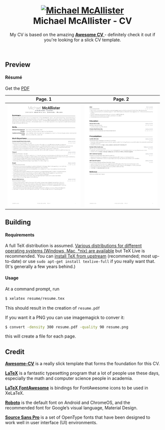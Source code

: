<h1 align="center">
  <a href="https://blog.skunkw0rks.io/" title="Michael McAllister">
    <img alt="Michael McAllister" src="https://www.gravatar.com/avatar/dadad03da8b24f24d6c12549f4e53e9d?s=200" width="200px" height="200px" />
  </a>
  <br />
  Michael McAllister - CV
</h1>

<p align="center">
  My CV is based on the amazing <a href="https://github.com/posquit0/Awesome-CV"> <b>Awesome CV</b> <a/> - definitely check it out if you're looking for a slick CV template.
</p>

<br />

## Preview

#### Résumé

Get the [PDF](https://raw.githubusercontent.com/michaelmcallister/CV/master/resume/resume.pdf)

| Page. 1 | Page. 2 |
|:---:|:---:|
| [![Résumé](https://raw.githubusercontent.com/michaelmcallister/CV/master/resume/resume-0.png)](https://raw.githubusercontent.com/michaelmcallister/CV/master/resume/resume.pdf)  | [![Résumé](https://raw.githubusercontent.com/michaelmcallister/CV/master/resume/resume-1.png)](https://raw.githubusercontent.com/michaelmcallister/CV/master/resume/resume.pdf) |

## Building

#### Requirements

A full TeX distribution is assumed.  [Various distributions for different operating systems (Windows, Mac, \*nix) are available](http://tex.stackexchange.com/q/55437) but TeX Live is recommended.
You can [install TeX from upstream](http://tex.stackexchange.com/q/1092) (recommended; most up-to-date) or use `sudo apt-get install texlive-full` if you really want that.  (It's generally a few years behind.)

#### Usage

At a command prompt, run

```bash
$ xelatex resume/resume.tex
```

This should result in the creation of ``resume.pdf``

If you want it a PNG you can use imagemagick to conver it:

```bash
$ convert -density 300 resume.pdf -quality 90 resume.png
```

this will create a file for each page.

## Credit
[**Awesome-CV**](https://github.com/posquit0/Awesome-CV) is a really slick template that forms the foundation for this CV.

[**LaTeX**](http://www.latex-project.org) is a fantastic typesetting program that a lot of people use these days, especially the math and computer science people in academia.

[**LaTeX FontAwesome**](https://github.com/furl/latex-fontawesome) is bindings for FontAwesome icons to be used in XeLaTeX.

[**Roboto**](https://github.com/google/roboto) is the default font on Android and ChromeOS, and the recommended font for Google’s visual language, Material Design.

[**Source Sans Pro**](https://github.com/adobe-fonts/source-sans-pro) is a set of OpenType fonts that have been designed to work well in user interface (UI) environments.
